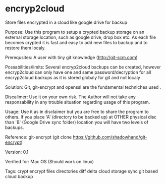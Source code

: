 encryp2cloud
============

Store files encrypted in a cloud like google drive for backup

 Purpose:  Use this program to setup a crypted backup storage on an external storage location, such as google drive, drop box etc.
           As each file becomes crypted it is fast and easy to add new files to backup and to restore them localy.

 Prerequsites: A user with tiny git knowledge (http://git-scm.com)

 Possabilities/limits: Several encryp2cloud backups can be created, however encryp2cloud can only have one and same password/decryption for 
                       all encryp2cloud backups as it is stored globaly for git and not localy 

 Solution: Git, git-encrypt and openssl are the fundamental techniches used .

 Discalimer: Use it on your own risk. The Author will not take any responsability in any trouble situation regarding usage of this program.

 Usage: Use it as in disclaimer but you are free to share the program to others.
 If you place 'A' (directory to be backed up) at OTHER physical disc than 'B' (Google Drive sync folder) location
 you will have two levels of backups. 
  
 Reference:  git-encrypt (git clone https://github.com/shadowhand/git-encrypt)

 Version: 0.1

 Verified for: Mac OS (Should work on linux)

 Tags: crypt encrypt files directories diff delta cloud storage sync git based cloud backup  
